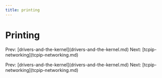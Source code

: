 ```yaml
---
title: printing
---
```


# Printing

Prev:
\[drivers-and-the-kernel](drivers-and-the-kernel.md)
Next: \[tcpip-networking](tcpip-networking.md)

Prev:
\[drivers-and-the-kernel](drivers-and-the-kernel.md)
Next: \[tcpip-networking](tcpip-networking.md)
